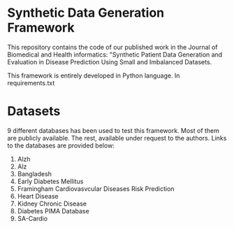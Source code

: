 # Synthetic Data Generation Framework

This repository contains the code of our published work in the Journal of Biomedical and Health informatics: "Synthetic Patient Data Generation and 
Evaluation in Disease Prediction Using Small and Imbalanced Datasets. 

This framework is entirely developed in Python language. In requirements.txt 

# Datasets

9 different databases has been used to test this framework. Most of them are publicly available. The rest, available under request to the authors. Links to the databases are provided below: 
1) Alzh
2) Alz
3) Bangladesh 
4) Early Diabetes Mellitus 
5) Framingham Cardiovasvcular Diseases Risk Prediction
6) Heart Disease
7) Kidney Chronic Disease
8) Diabetes PIMA Database
9) SA-Cardio
